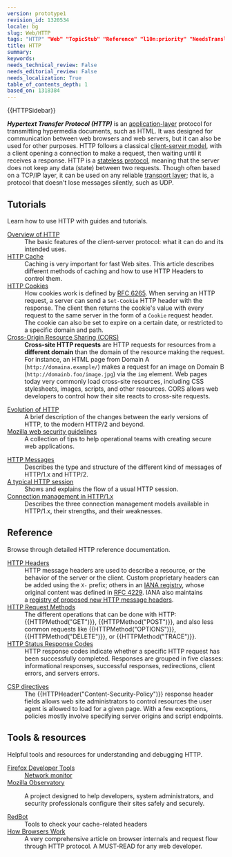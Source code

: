 ```yaml
---
version: prototype1
revision_id: 1320534
locale: bg
slug: Web/HTTP
tags: "HTTP" "Web" "TopicStub" "Reference" "l10n:priority" "NeedsTranslation"
title: HTTP
summary: 
keywords: 
needs_technical_review: False
needs_editorial_review: False
needs_localization: True
table_of_contents_depth: 1
based_on: 1318384
---
```

<div>{{HTTPSidebar}}</div>

<p class="summary"><strong><dfn>Hypertext Transfer Protocol (HTTP)</dfn></strong>&nbsp;is an&nbsp;<a href="https://en.wikipedia.org/wiki/Application_Layer">application-layer</a>&nbsp;protocol for transmitting hypermedia documents, such as HTML.&nbsp;It was designed for communication between web browsers and web servers, but it can also be used for other purposes. HTTP follows a classical&nbsp;<a href="https://en.wikipedia.org/wiki/Client%E2%80%93server_model">client-server model</a>, with a client opening a connection to make a request, then waiting until it receives a response. HTTP is a&nbsp;<a href="https://en.wikipedia.org/wiki/Stateless_protocol">stateless protocol</a>, meaning that the server does not keep any data (state) between two requests. Though often based on a TCP/IP layer, it can be used on any reliable&nbsp;<a href="http://en.wikipedia.org/wiki/Transport_Layer">transport layer</a>; that is, a protocol that doesn't lose messages silently, such as UDP.</p>

<div class="column-container">
<div class="column-half">
<h2 id="Tutorials">Tutorials</h2>

<p>Learn how to use HTTP with guides and tutorials.</p>

<dl>
 <dt><a href="https://developer.mozilla.org/en-US/docs/Web/HTTP/Overview">Overview of HTTP</a></dt>
 <dd>The basic features of the client-server protocol: what it can do and its intended uses.</dd>
 <dt><a href="https://developer.mozilla.org/en-US/docs/Web/HTTP/Caching">HTTP Cache</a></dt>
 <dd>Caching is very important for fast Web sites. This article describes different methods of caching and how to use HTTP Headers to control them.</dd>
 <dt><a href="https://developer.mozilla.org/en-US/docs/Web/HTTP/Cookies">HTTP Cookies</a></dt>
 <dd>How cookies work is defined by&nbsp;<a href="http://tools.ietf.org/html/rfc6265">RFC 6265</a>. When serving an HTTP request, a server can send a&nbsp;<code>Set-Cookie</code>&nbsp;HTTP header with the response. The client then returns the cookie's value with every request to the same server in the form of a&nbsp;<code>Cookie</code>&nbsp;request header. The cookie can also be set to expire on a certain date, or restricted to a specific domain and path.</dd>
 <dt><a href="/en-US/docs/Web/HTTP/CORS">Cross-Origin Resource Sharing (CORS)</a></dt>
 <dd><strong>Cross-site HTTP requests</strong>&nbsp;are HTTP requests for resources from a <strong>different domain</strong> than the domain of the resource making the request. For instance, an HTML page from Domain A (<code>http://domaina.example/</code>) makes a request for an image on Domain B (<code>http://domainb.foo/image.jpg</code>) via the&nbsp;<code>img</code>&nbsp;element. Web pages today very commonly load cross-site resources, including CSS stylesheets, images, scripts, and other resources. CORS allows web developers to control how their site reacts to cross-site requests.</dd>
</dl>

<dl>
 <dt><a href="https://developer.mozilla.org/en-US/docs/Web/HTTP/Basics_of_HTTP/Evolution_of_HTTP">Evolution of HTTP</a></dt>
 <dd>A brief description of the changes between the early versions of HTTP, to the modern HTTP/2 and beyond.</dd>
 <dt><a href="https://wiki.mozilla.org/Security/Guidelines/Web_Security">Mozilla web security guidelines</a></dt>
 <dd>A collection of tips to help operational teams with creating secure web applications.</dd>
</dl>

<dl>
 <dt><a href="https://developer.mozilla.org/en-US/docs/Web/HTTP/Messages">HTTP Messages</a></dt>
 <dd>Describes the type and structure of the different kind of messages of HTTP/1.x and HTTP/2.</dd>
 <dt><a href="https://developer.mozilla.org/en-US/docs/Web/HTTP/Session">A typical HTTP session</a></dt>
 <dd>Shows and explains the flow of a usual HTTP session.</dd>
 <dt><a href="https://developer.mozilla.org/en-US/docs/Web/HTTP/Connection_management_in_HTTP_1.x">Connection management in HTTP/1.x</a></dt>
 <dd>Describes the three connection management models available in HTTP/1.x, their strengths, and their weaknesses.</dd>
</dl>
</div>

<div class="column-half">
<h2 id="Reference">Reference</h2>

<p>Browse through detailed HTTP reference documentation.</p>

<dl>
 <dt><a href="https://developer.mozilla.org/en-US/docs/Web/HTTP/Headers">HTTP Headers</a></dt>
 <dd>HTTP message headers are used to describe a resource, or the behavior of the server or the client. Custom proprietary headers can be added using the&nbsp;<code>X-</code>&nbsp;prefix; others in an&nbsp;<a href="http://www.iana.org/assignments/message-headers/perm-headers.html">IANA registry</a>, whose original content was defined in&nbsp;<a href="http://tools.ietf.org/html/rfc4229">RFC 4229</a>. IANA also maintains a&nbsp;<a href="http://www.iana.org/assignments/message-headers/prov-headers.html">registry of proposed new HTTP message headers</a>.</dd>
 <dt><a href="https://developer.mozilla.org/en-US/docs/Web/HTTP/Methods">HTTP Request Methods</a></dt>
 <dd>The different operations that can be done with HTTP: {{HTTPMethod("GET")}}, {{HTTPMethod("POST")}}, and also less common requests like {{HTTPMethod("OPTIONS")}}, {{HTTPMethod("DELETE")}}, or {{HTTPMethod("TRACE")}}.</dd>
 <dt><a href="https://developer.mozilla.org/en-US/docs/Web/HTTP/Response_codes">HTTP Status Response Codes</a></dt>
 <dd>HTTP response codes indicate whether a specific HTTP request has been successfully completed. Responses are grouped in five classes: informational responses, successful responses, redirections, client errors, and servers errors.</dd>
</dl>

<dl>
 <dt><a href="/en-US/docs/Web/HTTP/Headers/Content-Security-Policy">CSP directives</a></dt>
 <dd>The {{HTTPHeader("Content-Security-Policy")}} response header fields allows web site administrators to control resources the user agent is allowed to load for a given page. With a few exceptions, policies mostly involve specifying server origins and script endpoints.</dd>
</dl>

<h2 id="Tools_resources">Tools &amp; resources</h2>

<p>Helpful tools and resources for understanding and debugging HTTP.</p>

<dl>
 <dt><a href="/en-US/docs/Tools">Firefox Developer Tools</a></dt>
 <dd><a href="/en-US/docs/Tools/Network_Monitor">Network monitor</a></dd>
 <dt><a href="https://observatory.mozilla.org/">Mozilla Observatory</a></dt>
 <dd>
 <p>A project designed to help developers, system administrators, and security professionals configure their sites safely and securely.</p>
 </dd>
 <dt><a class="external" href="https://redbot.org/">RedBot</a></dt>
 <dd>Tools to check your cache-related headers</dd>
 <dt><a href="http://www.html5rocks.com/en/tutorials/internals/howbrowserswork/">How Browsers Work</a></dt>
 <dd>A very comprehensive article on browser internals and request flow through HTTP protocol. A MUST-READ for any web developer.</dd>
</dl>
</div>
</div>

